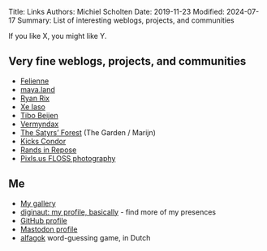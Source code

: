 Title: Links
Authors: Michiel Scholten
Date: 2019-11-23
Modified: 2024-07-17
Summary: List of interesting weblogs, projects, and communities

If you like X, you might like Y.

<h2 id="fine_people">Very fine weblogs, projects, and communities</h2>

<ul>
    <li><a href="https://www.felienne.com/">Felienne</a></li>
    <li><a href="https://maya.land/">maya.land</a></li>
    <li><a href="https://whatthefuck.computer/blog/">Ryan Rix</a></li>
    <li><a href="https://xeiaso.net/blog/">Xe Iaso</a></li>
    <li><a href="https://www.tibobeijen.nl/">Tibo Beijen</a></li>
    <li><a href="https://galaxycow.com/">Vermyndax</a></li>
    <li><a href="https://satyrs.eu/">The Satyrs’ Forest</a> (The Garden / Marijn)</li>
    <li><a href="https://www.kickscondor.com/">Kicks Condor</a></li>
    <li><a href="https://randsinrepose.com/">Rands in Repose</a></li>
    <li><a href="https://pixls.us/">Pixls.us FLOSS photography</a></li>
</ul>


<h2 id="myself">Me</h2>

<ul>
    <li><a href="https://shuttereye.org/">My gallery</a></li>
    <li><a href="https://diginaut.net/">diginaut: my profile, basically</a> - find more of my presences</li>
    <li><a href="https://github.com/aquatix">GitHub profile</a></li>
    <li><a href="https://mastodon.social/@diginaut">Mastodon profile</a></li>
    <li><a href="https://alfagok.diginaut.net">alfagok</a> word-guessing game, in Dutch</li>
</ul>
